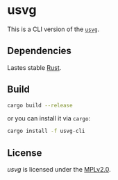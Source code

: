 # usvg

This is a CLI version of the [`usvg`](../../usvg).

## Dependencies

Lastes stable [Rust](https://www.rust-lang.org/).

## Build

```bash
cargo build --release
```

or you can install it via `cargo`:

```bash
cargo install -f usvg-cli
```

## License

*usvg* is licensed under the [MPLv2.0](https://www.mozilla.org/en-US/MPL/).
